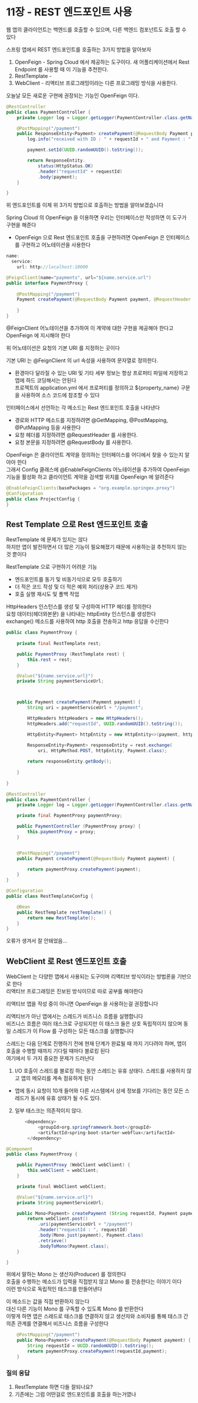 # 11장 - REST 엔드포인트 사용
웹 앱의 클라이언트는 백엔드를 호출할 수 있으며, 다른 백엔드 컴포넌트도 호출 할 수 있다 <br>

스프링 앱에서 REST 엔드포인트를 호출하는 3가지 방법을 알아보자 <br>
1) OpenFeign - Spring Cloud 에서 제공하는 도구이다. 새 어플리케이션에서 Rest Endpoint 를 사용할 때 이 기능을 추천한다.
2) RestTemplate - 
3) WebClient - 리액티브 프로그래밍이라는 다른 프로그래밍 방식을 사용한다.

오늘날 모든 새로운 구현에 권장되는 기능인 OpenFeign 이다. <br>

```java
@RestController
public class PaymentController {
	private Logger log = Logger.getLogger(PaymentController.class.getName());

	@PostMapping("/payment")
	public ResponseEntity<Payment> createPayment(@RequestBody Payment payment, @RequestHeader String requestId) {
		log.info("received with ID : " + requestId + " and Payment : " + payment.getAmount());

		payment.setId(UUID.randomUUID().toString());

		return ResponseEntity.
			status(HttpStatus.OK)
			.header("requestId" + requestId)
			.body(payment);
	}

}

```

위 엔드포인트를 이제 위 3가지 방법으로 호출하는 방법을 알아보겠습니다 <br>

Spring Cloud 의 OpenFeign 을 이용하면 우리는 인터페이스만 작성하면 이 도구가 구현을 해준다 <br>
- OpenFeign 으로 Rest 엔드포인트 호출을 구현하려면 OpenFeign 은 인터페이스를 구현하고 어노테이션을 사용한다

```java
name:
  service:
    url: http://localhost:10000
```

```java
@FeignClient(name="payments", url="${name.service.url")
public interface PaymentProxy {
	
	@PostMapping("/payment")
	Payment createPayment(@RequestBody Payment payment, @RequestHeader String requestId) {
		
	}
}

```

@FeignClient 어노테이션을 추가하여 이 계약에 대한 구현을 제공해야 한다고 OpenFeign 에 지시해야 한다 <br>

위 어노테이션은 요청의 기본 URI 를 지정하는 곳이다 <br>

기본 URI 는 @FeignClient 의 url 속성을 사용하여 문자열로 정의한다. <br>

* 환경마다 달라질 수 있는 URI 및 기타 세부 정보는 항상 프로퍼티 파일에 저장하고 앱에 하드 코딩해서는 안된다 <br>
프로젝트의 application.yml 에서 프로퍼티를 정의하고 ${property_name} 구문을 사용하여 소스 코드에 참조할 수 있다 <br>

인터페이스에서 선언하는 각 메소드는 Rest 엔드포인트 호출을 나타낸다 <br>
- 경로와 HTTP 메소드를 지정하려면 @GetMapping, @PostMapping, @PutMapping 등을 사용한다 <br>
- 요청 헤더를 지정하려면 @RequestHeader 를 사용한다.
- 요청 본문을 지정하려면 @RequestBody 를 사용한다.

OpenFeign 은 클라이언트 계약을 정의하는 인터페이스를 어디에서 찾을 수 있는지 알야아 한다 <br>
그래서 Config 클래스에 @EnableFeignClients 어노테이션을 추가하여 OpenFeign 기능을 활성화 하고 클라이언트 계약을 검색할 위치를 OpenFeign 에 알려준다 <br>

```java
@EnableFeignClients(basePackages = "org.example.springex.proxy")
@Configuration
public class ProjectConfig {
}

```

## Rest Template 으로 Rest 엔드포인트 호출
RestTemplate 에 문제가 있지는 않다 <br>
하지만 앱이 발전하면서 더 많은 기능이 필요해졌기 때문에 사용하는걸 추천하지 않는 것 뿐이다 <br>

RestTemplate 으로 구현하기 어려운 기능
- 엔드포인트를 동기 및 비동기식으로 모두 호출하기
- 더 적은 코드 작성 및 더 적은 예외 처리(상용구 코드 제거)
- 호출 실행 재시도 및 폴백 작업

HttpHeaders 인스턴스를 생성 및 구성하여 HTTP 헤더를 정의한다 <br>
요청 데이터(헤더와본문) 을 나타내는 httpEntity 인스턴스를 생성한다 <br>
exchange() 메소드를 사용하여 http 호출을 전송하고 http 응답을 수신한다 <br>

```java
public class PaymentProxy {
	
	private final RestTemplate rest;

	public PaymentProxy (RestTemplate rest) {
		this.rest = rest;
	}

	@Value("${name.service.url}")
	private String paymentServiceUrl;



	public Payment createPayment(Payment payment) {
		String uri = paymentServiceUrl + "/payment";

		HttpHeaders httpHeaders = new HttpHeaders();		
		httpHeaders.add("requestId", UUID.randomUUID().toString());

		HttpEntity<Payment> httpEntity = new HttpEntity<>(payment, httpHeaders);

		ResponseEntity<Payment> responseEntity = rest.exchange(
			uri, HttpMethod.POST, httpEntity, Payment.class);
		
		return responseEntity.getBody();
		
	}
	
}
```

```java
@RestController
public class PaymentController {
	private Logger log = Logger.getLogger(PaymentController.class.getName());

	private final PaymentProxy paymentProxy;

	public PaymentController (PaymentProxy proxy) {
		this.paymentProxy = proxy;
	}


	@PostMapping("/payment")
	public Payment createPayment(@RequestBody Payment payment) {

		return paymentProxy.createPayment(payment);
	}
}
```

```java
@Configuration
public class RestTemplateConfig {

	@Bean
	public RestTemplate restTemplate() {
		return new RestTemplate();
	}
}

```

오류가 생겨서 잘 안돼었음...

## WebClient 로 Rest 엔드포인트 호출
WebClient 는 다양한 앱에서 사용되는 도구이며 리액티브 방식이라는 방법론을 기반으로 한다 <br>
리액티브 프로그래밍은 진보된 방식이므로 따로 공부를 해야한다 <br>

리액티브 앱을 작성 중이 아니면 OpenFeign 을 사용하는걸 권장합니다 <br>

리액티브가 아닌 앱에서는 스레드가 비즈니스 흐름을 실행합니다 <br>
비즈니스 흐름은 여러 태스크로 구성되지만 이 태스크 들은 상호 독립적이지 않으며 동일 스레드가 이 Flow 를 구성하는 모든 태스크를 실행합니다 <br>

스레드는 다음 단계로 진행하기 전에 현재 단계가 완료될 때 까지 기다려야 하며, 앱이 호출을 수행할 때까지 기다릴 때마다 블로킹 된다 <br>
여기에서 두 가지 중요한 문제가 드러난다 <br>
1) I/O 호출이 스레드를 블로킹 하는 동안 스레드는 유휴 상태다. 스레드를 사용하지 않고 앱의 메모리를 계속 점유하게 된다
- 앱에 동시 요청이 10개 들어와 다른 시스템에서 상세 정보를 기다리는 동안 모든 스레드가 동시에 유휴 상태가 될 수도 있다.
2) 일부 태스크는 의존적이지 않다.

```java
       <dependency>
            <groupId>org.springframework.boot</groupId>
            <artifactId>spring-boot-starter-webflux</artifactId>
        </dependency>
```
```java
@Component
public class PaymentProxy {

	public PaymentProxy (WebClient webClient) {
		this.webClient = webClient;
	}

	private final WebClient webClient;

	@Value("${name.service.url}")
	private String paymentServiceUrl;

	public Mono<Payment> createPayment (String requestId, Payment payment) {
		return webClient.post()
			.uri(paymentServiceUrl + "/payment")
			.header("requestId : ", requestId)
			.body(Mono.just(payment), Payment.class)
			.retrieve()
			.bodyToMono(Payment.class);
	}

}
```

위에서 말하는 Mono 는 생산자(Producer) 를 정의한다 <br>
호출을 수행하는 메소드가 입력을 직접받지 않고 Mono 를 전송한다는 이야기 이다 <br>
이런 방식으로 독립적인 태스크를 만들어낸다 <br>

이 메소드는 값을 직접 반환하지 않는다 <br>
대신 다른 기능이 Mono 를 구독할 수 있도록 Mono 를 반환한다 <br>
이렇게 하면 앱은 스레드로 태스크를 연결하지 않고 생산자와 소비자를 통해 태스크 간 의존 관계를 연결해서 비즈니스 흐름을 구성한다 <br>

```java
	@PostMapping("/payment")
	public Mono<Payment> createPayment(@RequestBody Payment payment) {
		String requestId = UUID.randomUUID().toString();
		return paymentProxy.createPayment(requestId,payment);
	}
```

### 질의 응답
1) RestTemplate 하면 다들 잘되나요?
2) 기존에는 그럼 어떤걸로 엔드포인트를 호출을 하는거였나 
